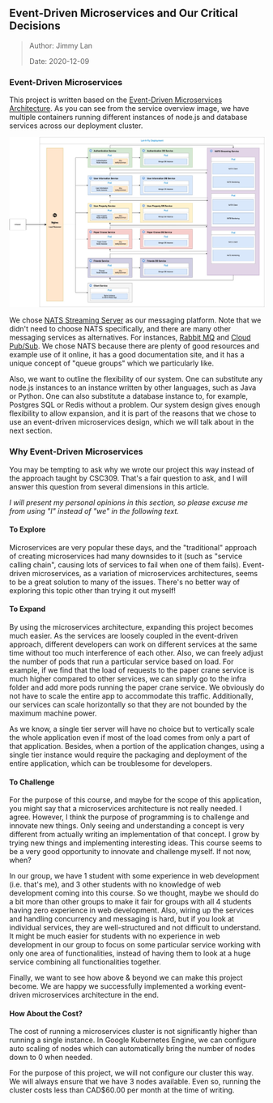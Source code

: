 ## Event-Driven Microservices and Our Critical Decisions

> Author: Jimmy Lan
>
> Date: 2020-12-09

### Event-Driven Microservices

This project is written based on the [Event-Driven Microservices Architecture](https://medium.com/trendyol-tech/event-driven-microservice-architecture-91f80ceaa21e). As you can see from the service overview image, we have multiple containers running different instances of node.js and database services across our deployment cluster.

![Services map](service-overview.jpg)

We chose [NATS Streaming Server](https://docs.nats.io/nats-streaming-concepts/intro) as our messaging platform. Note that we didn't need to choose NATS specifically, and there are many other messaging services as alternatives. For instances, [Rabbit MQ](https://www.rabbitmq.com/) and [Cloud Pub/Sub](https://cloud.google.com/pubsub/docs).
We chose NATS because there are plenty of good resources and example use of it online, it has a good documentation site, and it has a unique concept of "queue groups" which we particularly like.

Also, we want to outline the flexibility of our system. One can substitute any node.js instances to an instance written by other languages, such as Java or Python. One can also substitute a database instance to, for example, Postgres SQL or Redis without a problem. Our system design gives enough flexibility to allow expansion, and it is part of the reasons that we chose to use an event-driven microservices design, which we will talk about in the next section.

### Why Event-Driven Microservices

You may be tempting to ask why we wrote our project this way instead of the approach taught by CSC309. That's a fair question to ask, and I will answer this question from several dimensions in this article.

_I will present my personal opinions in this section, so please excuse me from using "I" instead of "we" in the following text._

#### To Explore

Microservices are very popular these days, and the "traditional" approach of creating microservices had many downsides to it (such as "service calling chain", causing lots of services to fail when one of them fails). Event-driven microservices, as a variation of microservices architectures, seems to be a great solution to many of the issues. There's no better way of exploring this topic other than trying it out myself!

#### To Expand

By using the microservices architecture, expanding this project becomes much easier. As the services are loosely coupled in the event-driven approach, different developers can work on different services at the same time without too much interference of each other. Also, we can freely adjust the number of pods that run a particular service based on load. For example, if we find that the load of requests to the paper crane service is much higher compared to other services, we can simply go to the infra folder and add more pods running the paper crane service. We obviously do not have to scale the entire app to accommodate this traffic. Additionally, our services can scale horizontally so that they are not bounded by the maximum machine power.

As we know, a single tier server will have no choice but to vertically scale the whole application even if most of the load comes from only a part of that application. Besides, when a portion of the application changes, using a single tier instance would require the packaging and deployment of the entire application, which can be troublesome for developers.

#### To Challenge

For the purpose of this course, and maybe for the scope of this application, you might say that a microservices architecture is not really needed. I agree. However, I think the purpose of programming is to challenge and innovate new things. Only seeing and understanding a concept is very different from actually writing an implementation of that concept. I grow by trying new things and implementing interesting ideas. This course seems to be a very good opportunity to innovate and challenge myself. If not now, when?

In our group, we have 1 student with some experience in web development (i.e. that's me), and 3 other students with no knowledge of web development coming into this course. So we thought, maybe we should do a bit more than other groups to make it fair for groups with all 4 students having zero experience in web development. Also, wiring up the services and handling concurrency and messaging is hard, but if you look at individual services, they are well-structured and not difficult to understand. It might be much easier for students with no experience in web development in our group to focus on some particular service working with only one area of functionalities, instead of having them to look at a huge service combining all functionalities together.

Finally, we want to see how above & beyond we can make this project become. We are happy we successfully implemented a working event-driven microservices architecture in the end.

#### How About the Cost?

The cost of running a microservices cluster is not significantly higher than running a single instance. In Google Kubernetes Engine, we can configure auto scaling of nodes which can automatically bring the number of nodes down to 0 when needed.

For the purpose of this project, we will not configure our cluster this way. We will always ensure that we have 3 nodes available. Even so, running the cluster costs less than CAD\$60.00 per month at the time of writing.
